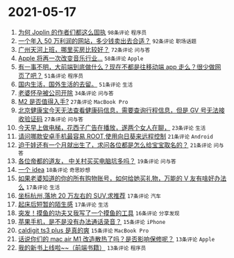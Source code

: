 # 2021-05-17

1. [为何 Joplin 的作者们都这么固执](https://www.v2ex.com/t/777378) `98条评论` `程序员`
1. [一个年入 50 万利润的网站，多少钱卖出去合适？](https://www.v2ex.com/t/777327) `92条评论` `职场话题`
1. [广州天河上班，哪里买房比较好？](https://www.v2ex.com/t/777346) `72条评论` `问与答`
1. [Apple 将再一次改变音乐行业…](https://www.v2ex.com/t/777355) `58条评论` `Apple`
1. [有一事不明，大前端到底做什么？现在不都是往移动端 app 走么？很少做网页了吧？](https://www.v2ex.com/t/777342) `51条评论` `程序员`
1. [国内生活，国外生活的去留。](https://www.v2ex.com/t/777419) `51条评论` `生活`
1. [老婆怀孕被公司开除](https://www.v2ex.com/t/777471) `34条评论` `问与答`
1. [M2 是否值得入手?](https://www.v2ex.com/t/777456) `27条评论` `MacBook Pro`
1. [北京健康宝今天无法查看健康码信息，需要查询行程信息，但是 GV 号无法接收验证码](https://www.v2ex.com/t/777348) `27条评论` `问与答`
1. [今天早上做电梯，花西子广告在播放，遂两个女人在聊，](https://www.v2ex.com/t/777443) `23条评论` `生活`
1. [请问哪款安卓手机最容易 ROOT,使用向日葵来远程控制](https://www.v2ex.com/t/777442) `21条评论` `Android`
1. [迫于娃还有一个月就出生了，求问各位都是怎么给宝宝取名的？](https://www.v2ex.com/t/777341) `21条评论` `问与答`
1. [各位帝都的道友， 中关村买买电脑坑多吗？](https://www.v2ex.com/t/777405) `19条评论` `问与答`
1. [一个 idea](https://www.v2ex.com/t/777452) `18条评论` `奇思妙想`
1. [如果老婆知道的你的所有购物账号，如何给她买礼物，万能的 V 友有啥好办法么](https://www.v2ex.com/t/777388) `17条评论` `生活`
1. [坐标杭州,落地 20 万左右的 SUV,求推荐](https://www.v2ex.com/t/777356) `17条评论` `汽车`
1. [起床后短暂的陌生感](https://www.v2ex.com/t/777333) `17条评论` `生活`
1. [突发！摸鱼的功夫又我写了一个摸鱼的工具](https://www.v2ex.com/t/777472) `16条评论` `分享发现`
1. [苹果手机，是不是没有办法通话录音？](https://www.v2ex.com/t/777370) `15条评论` `iPhone`
1. [caldigit ts3 plus 是真的爽](https://www.v2ex.com/t/777339) `15条评论` `MacBook Pro`
1. [话说你们的 mac air M1 改造散热了吗？是否影响保修呢？](https://www.v2ex.com/t/777457) `13条评论` `Apple`
1. [我的新书上线啦~~（前端书籍）](https://www.v2ex.com/t/777404) `13条评论` `程序员`

